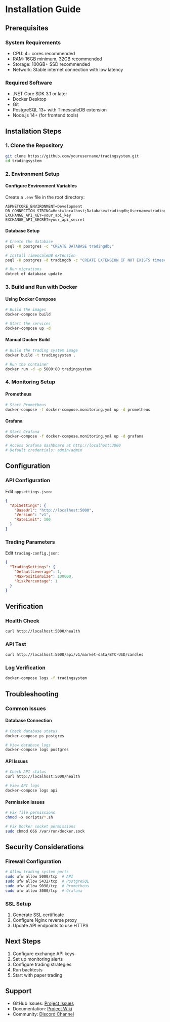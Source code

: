 # Installation Guide

## Prerequisites

### System Requirements
- CPU: 4+ cores recommended
- RAM: 16GB minimum, 32GB recommended
- Storage: 100GB+ SSD recommended
- Network: Stable internet connection with low latency

### Required Software
- .NET Core SDK 3.1 or later
- Docker Desktop
- Git
- PostgreSQL 13+ with TimescaleDB extension
- Node.js 14+ (for frontend tools)

## Installation Steps

### 1. Clone the Repository
```bash
git clone https://github.com/yourusername/tradingsystem.git
cd tradingsystem
```

### 2. Environment Setup

#### Configure Environment Variables
Create a `.env` file in the root directory:
```env
ASPNETCORE_ENVIRONMENT=Development
DB_CONNECTION_STRING=Host=localhost;Database=tradingdb;Username=trading;Password=your_password
EXCHANGE_API_KEY=your_api_key
EXCHANGE_API_SECRET=your_api_secret
```

#### Database Setup
```bash
# Create the database
psql -U postgres -c "CREATE DATABASE tradingdb;"

# Install TimescaleDB extension
psql -U postgres -d tradingdb -c "CREATE EXTENSION IF NOT EXISTS timescaledb CASCADE;"

# Run migrations
dotnet ef database update
```

### 3. Build and Run with Docker

#### Using Docker Compose
```bash
# Build the images
docker-compose build

# Start the services
docker-compose up -d
```

#### Manual Docker Build
```bash
# Build the trading system image
docker build -t tradingsystem .

# Run the container
docker run -d -p 5000:80 tradingsystem
```

### 4. Monitoring Setup

#### Prometheus
```bash
# Start Prometheus
docker-compose -f docker-compose.monitoring.yml up -d prometheus
```

#### Grafana
```bash
# Start Grafana
docker-compose -f docker-compose.monitoring.yml up -d grafana

# Access Grafana dashboard at http://localhost:3000
# Default credentials: admin/admin
```

## Configuration

### API Configuration
Edit `appsettings.json`:
```json
{
  "ApiSettings": {
    "BaseUrl": "http://localhost:5000",
    "Version": "v1",
    "RateLimit": 100
  }
}
```

### Trading Parameters
Edit `trading-config.json`:
```json
{
  "TradingSettings": {
    "DefaultLeverage": 1,
    "MaxPositionSize": 100000,
    "RiskPercentage": 1
  }
}
```

## Verification

### Health Check
```bash
curl http://localhost:5000/health
```

### API Test
```bash
curl http://localhost:5000/api/v1/market-data/BTC-USD/candles
```

### Log Verification
```bash
docker-compose logs -f tradingsystem
```

## Troubleshooting

### Common Issues

#### Database Connection
```bash
# Check database status
docker-compose ps postgres

# View database logs
docker-compose logs postgres
```

#### API Issues
```bash
# Check API status
curl http://localhost:5000/health

# View API logs
docker-compose logs api
```

#### Permission Issues
```bash
# Fix file permissions
chmod +x scripts/*.sh

# Fix Docker socket permissions
sudo chmod 666 /var/run/docker.sock
```

## Security Considerations

### Firewall Configuration
```bash
# Allow trading system ports
sudo ufw allow 5000/tcp  # API
sudo ufw allow 5432/tcp  # PostgreSQL
sudo ufw allow 9090/tcp  # Prometheus
sudo ufw allow 3000/tcp  # Grafana
```

### SSL Setup
1. Generate SSL certificate
2. Configure Nginx reverse proxy
3. Update API endpoints to use HTTPS

## Next Steps

1. Configure exchange API keys
2. Set up monitoring alerts
3. Configure trading strategies
4. Run backtests
5. Start with paper trading

## Support

- GitHub Issues: [Project Issues](https://github.com/yourusername/tradingsystem/issues)
- Documentation: [Project Wiki](https://github.com/yourusername/tradingsystem/wiki)
- Community: [Discord Channel](https://discord.gg/tradingsystem)

